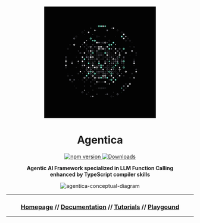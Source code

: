 <p align="center" >
    <img src="./docs/AgenticaFN.png" width="300" height="300" alt="Agentica Logo" />
</p>
<h1 align="center">Agentica</h1>
<p align="center">
<a href="https://www.npmjs.com/package/@agentica/core">
  <img src="https://img.shields.io/npm/v/@agentica/core.svg" alt="npm version">
</a>
<a href="https://www.npmjs.com/package/@agentica/core">
  <img src="https://img.shields.io/npm/dm/@agentica/core.svg" alt="Downloads">
</a>
</p>
<p align="center">
    <strong>Agentic AI Framework specialized in LLM Function Calling</strong>
    <br>
    <strong>enhanced by TypeScript compiler skills</strong>
</p>

<p align="center">
    <img src="https://github.com/user-attachments/assets/d7ebbd1f-04d3-4b0d-9e2a-234e29dd6c57" alt="agentica-conceptual-diagram">
</p>

---

<h3 align="center">

[Homepage](https://wrtnlabs.io/agentica) // [Documentation](https://wrtnlabs.io/agentica/docs) // [Tutorials](https://youtube.com) // [Playgound](https://wrtnlabs.io/agentica/playground)

</h3>

---
